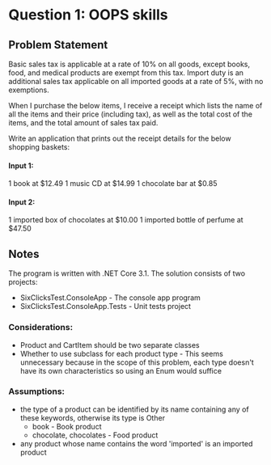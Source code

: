# Question 1: OOPS skills

## Problem Statement

Basic sales tax is applicable at a rate of 10% on all goods, except books, food, and medical products are exempt from this tax. Import duty is an additional sales tax applicable on all imported goods at a rate of 5%, with no exemptions.

When I purchase the below items, I receive a receipt which lists the name of all the items and their price (including tax), as well as the total cost of the items, and the total amount of sales tax paid.

Write an application that prints out the receipt details for the below shopping baskets:

#### Input 1:
1 book at $12.49
1 music CD at $14.99
1 chocolate bar at $0.85

#### Input 2:
1 imported box of chocolates at $10.00
1 imported bottle of perfume at $47.50


## Notes

The program is written with .NET Core 3.1. The solution consists of two projects:

* SixClicksTest.ConsoleApp - The console app program
* SixClicksTest.ConsoleApp.Tests - Unit tests project

### Considerations:

* Product and CartItem should be two separate classes
* Whether to use subclass for each product type - This seems unnecessary because in the scope of this problem, each type doesn't have its own characteristics so using an Enum would suffice

### Assumptions:

* the type of a product can be identified by its name containing any of these keywords, otherwise its type is Other
	* book - Book product
	* chocolate, chocolates - Food product
* any product whose name contains the word 'imported' is an imported product
